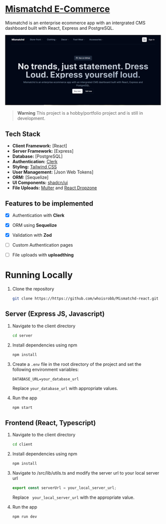 # [Mismatchd E-Commerce](https://mismatchd.vercel.app/)

   Mismatchd is an enterprise ecommerce app with an intergrated CMS dashboard built with React, Express and PostgreSQL.

[![Mismatchd](./client/public/mismatchd.png)](https://mismatchd.vercel.app/)

> **Warning**
> This project is a hobby/portfolio project and is still in development.
>

## Tech Stack

- **Client Framework:** [React]
- **Server Framework:** [Express]
- **Database:** [PostgreSQL]
- **Authentication:** [Clerk](https://clerk.com/)
- **Styling:** [Tailwind CSS](https://tailwindcss.com)
- **User Management:** [Json Web Tokens]
- **ORM:** [Sequelize]
- **UI Components:** [shadcn/ui](https://ui.shadcn.com)
- **File Uploads:** [Multer](https://github.com/expressjs/multer) and [React Dropzone](https://github.com/zenoamaro/react-quill)

## Features to be implemented

- [x] Authentication with **Clerk**
- [x] ORM using **Sequelize**
- [x] Validation with **Zod**
- [ ] Custom Authentication pages
- [ ] File uploads with **uploadthing**


# Running Locally

1. Clone the repository

   ```bash
   git clone https://https://github.com/whoisrobb/Mismatchd-react.git
   ```


## Server (Express JS, Javascript)

1. Navigate to the client directory

   ```bash
   cd server
   ```

2. Install dependencies using npm

   ```bash
   npm install
   ```

3. Create a `.env` file in the root directory of the project and set the following environment variables:

    ```plaintext
    DATABASE_URL=your_database_url
    ```

    Replace `your_database_url` with appropriate values.

4. Run the app

   ```bash
   npm start
   ```


## Frontend (React, Typescript)

1. Navigate to the client directory

   ```bash
   cd client
   ```

2. Install dependencies using npm

   ```bash
   npm install
   ```

3. Navigate to /src/lib/utils.ts and modify the server url to your local server url 

   ```typescript
   export const serverUrl = your_local_server_url;
   ```

   Replace ` your_local_server_url` with the appropriate value.

4. Run the app

   ```bash
   npm run dev
   ```
   
